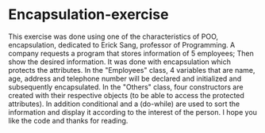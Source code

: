 # Encapsulation-exercise
This exercise was done using one of the characteristics of POO, encapsulation, dedicated to Erick Sang, professor of Programming.
A company requests a program that stores information of 5 employees; Then show the desired information.
It was done with encapsulation which protects the attributes.
In the "Employees" class, 4 variables that are name, age, address and telephone number will be declared and initialized and subsequently encapsulated.
In the "Others" class, four constructors are created with their respective objects (to be able to access the protected attributes). In addition conditional and a (do-while) are used to sort the information and display it according to the interest of the person.
I hope you like the code and thanks for reading.
